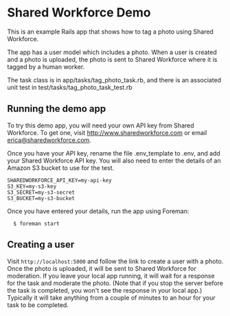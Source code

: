 # Shared Workforce Demo

This is an example Rails app that shows how to tag a photo using Shared Workforce.

The app has a user model which includes a photo. When a user is created and a photo is uploaded, the photo is sent to Shared Workforce where it is tagged by a human worker.

The task class is in app/tasks/tag_photo_task.rb, and there is an associated unit test in test/tasks/tag_photo_task_test.rb

## Running the demo app

To try this demo app, you will need your own API key from Shared Workforce. To get one, visit http://www.sharedworkforce.com or email erica@sharedworkforce.com.

Once you have your API key, rename the file .env_template to .env, and add your Shared Workforce API key. You will also need to enter the details of an Amazon S3 bucket to use for the test.

```
SHAREDWORKFORCE_API_KEY=my-api-key
S3_KEY=my-s3-key
S3_SECRET=my-s3-secret
S3_BUCKET=my-s3-bucket
```

Once you have entered your details, run the app using Foreman:

```term
  $ foreman start
```

## Creating a user

Visit `http://localhost:5000` and follow the link to create a user with a photo. Once the photo is uploaded, it will be sent to Shared Workforce for moderation. If you leave your local app running, it will wait for a response for the task and moderate the photo. (Note that if you stop the server before the task is completed, you won't see the response in your local app.) Typically it will take anything from a couple of minutes to an hour for your task to be completed.